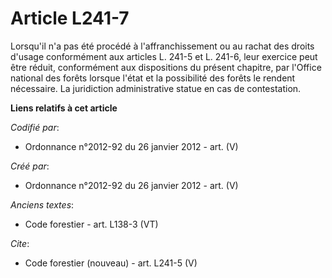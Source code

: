 # Article L241-7

Lorsqu'il n'a pas été procédé à l'affranchissement ou au rachat des droits d'usage conformément aux articles L. 241-5 et L.
241-6, leur exercice peut être réduit, conformément aux dispositions du présent chapitre, par l'Office national des forêts
lorsque l'état et la possibilité des forêts le rendent nécessaire. La juridiction administrative statue en cas de
contestation.

**Liens relatifs à cet article**

_Codifié par_:

  - Ordonnance n°2012-92 du 26 janvier 2012 - art. (V)

_Créé par_:

  - Ordonnance n°2012-92 du 26 janvier 2012 - art. (V)

_Anciens textes_:

  - Code forestier - art. L138-3 (VT)

_Cite_:

  - Code forestier (nouveau) - art. L241-5 (V)
